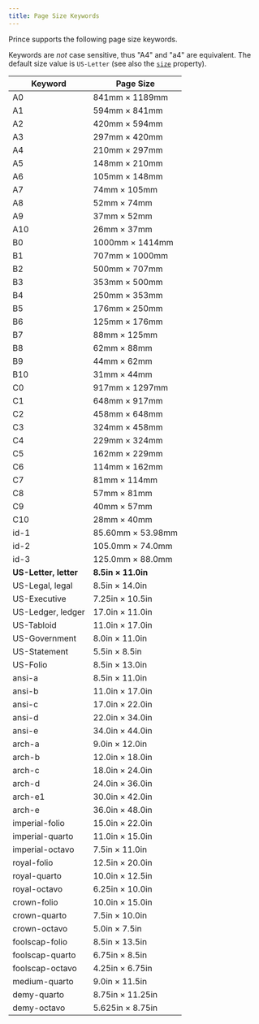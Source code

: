 ```yaml
---
title: Page Size Keywords
---
```


<style>
.navigationSlider .slidingNav ul li:nth-child(3), .navigationSlider .slidingNav ul li:nth-child(3) > a:hover, .navigationSlider .slidingNav ul li.siteNavGroupActive > a {
    background-color: #fff;
}
.nav-site li:nth-child(3) a {
    color: #333 !important;
}
.nav-site li:nth-child(3) a:hover {
    color: #22b573 !important;;
}
</style>

Prince supports the following page size keywords.

Keywords are *not* case sensitive, thus "A4" and "a4" are equivalent.
The default size value is `US-Letter` (see also the [`size`](css-props.md#prop-size) property).

| Keyword         | Page Size         |
|-----------------|-------------------|
| A0              | 841mm × 1189mm    |
| A1              | 594mm × 841mm     |
| A2              | 420mm × 594mm     |
| A3              | 297mm × 420mm     |
| A4              | 210mm × 297mm     |
| A5              | 148mm × 210mm     |
| A6              | 105mm × 148mm     |
| A7              | 74mm × 105mm      |
| A8              | 52mm × 74mm       |
| A9              | 37mm × 52mm       |
| A10             | 26mm × 37mm       |
| B0              | 1000mm × 1414mm   |
| B1              | 707mm × 1000mm    |
| B2              | 500mm × 707mm     |
| B3              | 353mm × 500mm     |
| B4              | 250mm × 353mm     |
| B5              | 176mm × 250mm     |
| B6              | 125mm × 176mm     |
| B7              | 88mm × 125mm      |
| B8              | 62mm × 88mm       |
| B9              | 44mm × 62mm       |
| B10             | 31mm × 44mm       |
| C0              | 917mm × 1297mm    |
| C1              | 648mm × 917mm     |
| C2              | 458mm × 648mm     |
| C3              | 324mm × 458mm     |
| C4              | 229mm × 324mm     |
| C5              | 162mm × 229mm     |
| C6              | 114mm × 162mm     |
| C7              | 81mm × 114mm      |
| C8              | 57mm × 81mm       |
| C9              | 40mm × 57mm       |
| C10             | 28mm × 40mm       |
| id-1            | 85.60mm × 53.98mm |
| id-2            | 105.0mm × 74.0mm  |
| id-3            | 125.0mm × 88.0mm  |
| **US-Letter, letter**|**8.5in × 11.0in**    |
| US-Legal, legal | 8.5in × 14.0in    |
| US-Executive    | 7.25in × 10.5in   |
| US-Ledger, ledger|17.0in × 11.0in   |
| US-Tabloid      | 11.0in × 17.0in   |
| US-Government   | 8.0in × 11.0in    |
| US-Statement    | 5.5in × 8.5in     |
| US-Folio        | 8.5in × 13.0in    |
| ansi-a          | 8.5in × 11.0in    |
| ansi-b          | 11.0in × 17.0in   |
| ansi-c          | 17.0in × 22.0in   |
| ansi-d          | 22.0in × 34.0in   |
| ansi-e          | 34.0in × 44.0in   |
| arch-a          | 9.0in × 12.0in    |
| arch-b          | 12.0in × 18.0in   |
| arch-c          | 18.0in × 24.0in   |
| arch-d          | 24.0in × 36.0in   |
| arch-e1         | 30.0in × 42.0in   |
| arch-e          | 36.0in × 48.0in   |
| imperial-folio  | 15.0in × 22.0in   |
| imperial-quarto | 11.0in × 15.0in   |
| imperial-octavo | 7.5in × 11.0in    |
| royal-folio     | 12.5in × 20.0in   |
| royal-quarto    | 10.0in × 12.5in   |
| royal-octavo    | 6.25in × 10.0in   |
| crown-folio     | 10.0in × 15.0in   |
| crown-quarto    | 7.5in × 10.0in    |
| crown-octavo    | 5.0in × 7.5in     |
| foolscap-folio  | 8.5in × 13.5in    |
| foolscap-quarto | 6.75in × 8.5in    |
| foolscap-octavo | 4.25in × 6.75in   |
| medium-quarto   | 9.0in × 11.5in    |
| demy-quarto     | 8.75in × 11.25in  |
| demy-octavo     | 5.625in × 8.75in  |

